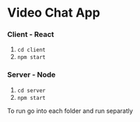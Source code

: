 # Video Chat App

### Client - React

1.  `cd client`
1.  `npm start`

### Server - Node

1.  `cd server`
1.  `npm start`

To run go into each folder and run separatly
